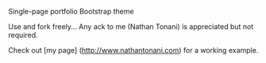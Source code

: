 Single-page portfolio Bootstrap theme

Use and fork freely... Any ack to me (Nathan Tonani) is appreciated but not required.

Check out [my page] (http://www.nathantonani.com) for a working example.
